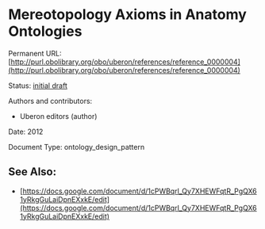 # Mereotopology Axioms in Anatomy Ontologies


Permanent URL: [http://purl.obolibrary.org/obo/uberon/references/reference_0000004](http://purl.obolibrary.org/obo/uberon/references/reference_0000004)

Status: [initial draft](http://purl.org/spar/pso/initial-draft)

Authors and contributors:

 * Uberon editors (author)

Date: 2012

Document Type: ontology_design_pattern





## See Also:
 * [https://docs.google.com/document/d/1cPWBqrl_Qy7XHEWFqtR_PgQX61yRkgGuLaiDpnEXxkE/edit](https://docs.google.com/document/d/1cPWBqrl_Qy7XHEWFqtR_PgQX61yRkgGuLaiDpnEXxkE/edit)


